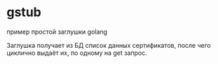 # gstub
пример простой заглушки golang

Заглушка получает из БД список данных сертификатов, 
после чего циклично выдаёт их, по одному на get запрос.